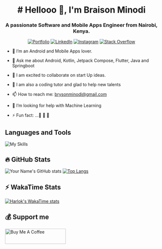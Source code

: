 <h1 align="center"># Hellooo 👋, I'm Braison Minodi</h1>
<h3 align="center">A passionate Software and Mobile Apps Engineer from Nairobi, Kenya.</h3>

<p align="center">
    <a href="https://minodi.com/" target="_blank"><img alt="Portfolio" src="https://img.shields.io/badge/check-website-green?logo=rss&style=for-the-badge"></a>
    <a href="https://www.linkedin.com/in/bryson-minodi/" target="_blank"><img alt="LinkedIn" src="https://img.shields.io/badge/connect-waseemabbas8-0A66C2?logo=linkedin&style=for-the-badge"></a>
    <a href="https://www.instagram.com/tillern_021/profilecard/?igsh=OHdhcmt2cHZ1Ymph" target="_blank"><img alt="Instagram" src="https://img.shields.io/badge/follow-engrwaseemabbas-E4405F?logo=instagram&style=for-the-badge"></a>
  <a href="https://stackoverflow.com/users/17319540/braison-minodi" target="_blank"><img alt="Stack Overflow" src="https://img.shields.io/badge/Stack-waseemabbas-F58025?logo=stackoverflow&style=for-the-badge"></a>
</p>

- 💞️ I’m an Android and Mobile Apps lover.
  
- 💬 Ask me about Android, Kotlin, Jetpack Compose, Flutter, Java and Springboot

- 👯 I am excited to collaborate on start Up ideas.
  
- 🌱 I am also a coding tutor and glad to help new talents
  
- 📫 How to reach me: brysonminodi@gmail.com

- 🤔 I’m looking for help with Machine Learning

- ⚡ Fun fact: ...👀 🔭 👀

## Languages and Tools
![My Skills](https://skillicons.dev/icons?i=idea,androidstudio,kotlin,ktor,java,gradle,flutter,dart,cs,html,sqlite,postgres,mysql,docker,firebase,gcp,git,github,gitlab,postman,figma,xd,ps,ai)

## 🔥 GitHub Stats
![Your Name's GitHub stats](https://github-readme-stats.vercel.app/api?username=Tillern&hide=issues,contribs&show_icons=true&rank_icon=github&theme=chartreuse-dark)
[![Top Langs](https://github-readme-stats.vercel.app/api/top-langs/?username=Tillern&hide_progress=true&langs_count=15)](https://github.com/Tillern/github-readme-stats)


## ⚡ WakaTime Stats
[![Harlok's WakaTime stats](https://github-readme-stats.vercel.app/api/wakatime?username=Tillern)](https://github.com/Tillern/github-readme-stats)


## 💰 Support me
<a href="https://www.buymeacoffee.com/yourprofile" target="_blank">
  <img src="https://miro.medium.com/v2/resize:fit:1400/1*VJdus0nKuy1uNoByh5BN3w.png" alt="Buy Me A Coffee" style="height: 50px !important;width: 200px !important;" >
</a>


